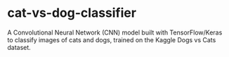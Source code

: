 # cat-vs-dog-classifier
A Convolutional Neural Network (CNN) model built with TensorFlow/Keras to classify images of cats and dogs, trained on the Kaggle Dogs vs Cats dataset.
